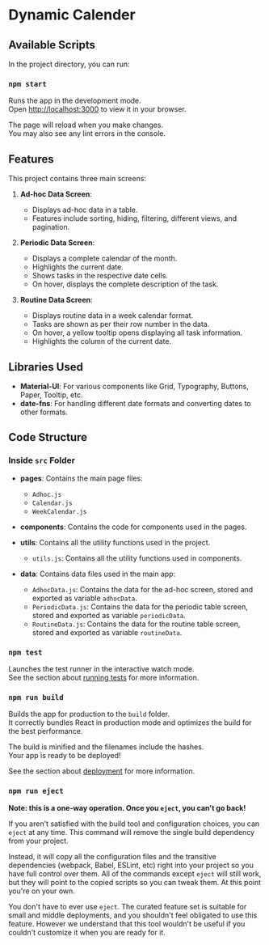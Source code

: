 # Dynamic Calender

## Available Scripts

In the project directory, you can run:

### `npm start`

Runs the app in the development mode.\
Open [http://localhost:3000](http://localhost:3000) to view it in your browser.

The page will reload when you make changes.\
You may also see any lint errors in the console.

## Features

This project contains three main screens:

1. **Ad-hoc Data Screen**:

   - Displays ad-hoc data in a table.
   - Features include sorting, hiding, filtering, different views, and pagination.

2. **Periodic Data Screen**:

   - Displays a complete calendar of the month.
   - Highlights the current date.
   - Shows tasks in the respective date cells.
   - On hover, displays the complete description of the task.

3. **Routine Data Screen**:
   - Displays routine data in a week calendar format.
   - Tasks are shown as per their row number in the data.
   - On hover, a yellow tooltip opens displaying all task information.
   - Highlights the column of the current date.

## Libraries Used

- **Material-UI**: For various components like Grid, Typography, Buttons, Paper, Tooltip, etc.
- **date-fns**: For handling different date formats and converting dates to other formats.

## Code Structure

### Inside `src` Folder

- **pages**: Contains the main page files:

  - `Adhoc.js`
  - `Calendar.js`
  - `WeekCalendar.js`

- **components**: Contains the code for components used in the pages.

- **utils**: Contains all the utility functions used in the project.

  - `utils.js`: Contains all the utility functions used in components.

- **data**: Contains data files used in the main app:
  - `AdhocData.js`: Contains the data for the ad-hoc screen, stored and exported as variable `adhocData`.
  - `PeriodicData.js`: Contains the data for the periodic table screen, stored and exported as variable `periodicData`.
  - `RoutineData.js`: Contains the data for the routine table screen, stored and exported as variable `routineData`.

### `npm test`

Launches the test runner in the interactive watch mode.\
See the section about [running tests](https://facebook.github.io/create-react-app/docs/running-tests) for more information.

### `npm run build`

Builds the app for production to the `build` folder.\
It correctly bundles React in production mode and optimizes the build for the best performance.

The build is minified and the filenames include the hashes.\
Your app is ready to be deployed!

See the section about [deployment](https://facebook.github.io/create-react-app/docs/deployment) for more information.

### `npm run eject`

**Note: this is a one-way operation. Once you `eject`, you can't go back!**

If you aren't satisfied with the build tool and configuration choices, you can `eject` at any time. This command will remove the single build dependency from your project.

Instead, it will copy all the configuration files and the transitive dependencies (webpack, Babel, ESLint, etc) right into your project so you have full control over them. All of the commands except `eject` will still work, but they will point to the copied scripts so you can tweak them. At this point you're on your own.

You don't have to ever use `eject`. The curated feature set is suitable for small and middle deployments, and you shouldn't feel obligated to use this feature. However we understand that this tool wouldn't be useful if you couldn't customize it when you are ready for it.

